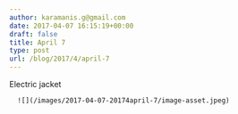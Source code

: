 ```yaml
---
author: karamanis.g@gmail.com
date: 2017-04-07 16:15:19+00:00
draft: false
title: April 7
type: post
url: /blog/2017/4/april-7
---
```


Electric jacket


  
      ![](/images/2017-04-07-20174april-7/image-asset.jpeg)


